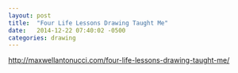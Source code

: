 ```yaml
---
layout: post
title:  "Four Life Lessons Drawing Taught Me"
date:   2014-12-22 07:40:02 -0500
categories: drawing
---
```



http://maxwellantonucci.com/four-life-lessons-drawing-taught-me/
